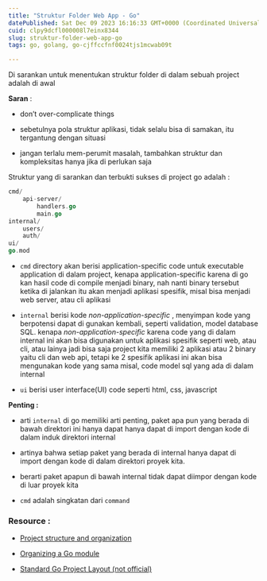 ```yaml
---
title: "Struktur Folder Web App - Go"
datePublished: Sat Dec 09 2023 16:16:33 GMT+0000 (Coordinated Universal Time)
cuid: clpy9dcfl000008l7einx8344
slug: struktur-folder-web-app-go
tags: go, golang, go-cjffccfnf0024tjs1mcwab09t

---
```


Di sarankan untuk menentukan struktur folder di dalam sebuah project adalah di awal

**Saran** :

* don’t over-complicate things
    
* sebetulnya pola struktur aplikasi, tidak selalu bisa di samakan, itu tergantung dengan situasi
    
* jangan terlalu mem-perumit masalah, tambahkan struktur dan kompleksitas hanya jika di perlukan saja
    

Struktur yang di sarankan dan terbukti sukses di project go adalah :

```go
cmd/
	api-server/
		handlers.go
		main.go
internal/
	users/
	auth/
ui/
go.mod
```

* `cmd` directory akan berisi application-specific code untuk executable application di dalam project, kenapa application-specific karena di go kan hasil code di compile menjadi binary, nah nanti binary tersebut ketika di jalankan itu akan menjadi aplikasi spesifik, misal bisa menjadi web server, atau cli aplikasi
    
* `internal` berisi kode *non-application-specific* , menyimpan kode yang berpotensi dapat di gunakan kembali, seperti validation, model database SQL. kenapa *non-application-specific* karena code yang di dalam internal ini akan bisa digunakan untuk aplikasi spesifik seperti web, atau cli, atau lainya jadi bisa saja project kita memiliki 2 aplikasi atau 2 binary yaitu cli dan web api, tetapi ke 2 spesifik aplikasi ini akan bisa mengunakan kode yang sama misal, code model sql yang ada di dalam internal
    
* `ui` berisi user interface(UI) code seperti html, css, javascript
    

**Penting :**

* arti `internal` di go memiliki arti penting, paket apa pun yang berada di bawah direktori ini hanya dapat hanya dapat di import dengan kode di dalam induk direktori internal
    
* artinya bahwa setiap paket yang berada di internal hanya dapat di import dengan kode di dalam direktori proyek kita.
    
* berarti paket apapun di bawah internal tidak dapat diimpor dengan kode di luar proyek kita
    
* `cmd` adalah singkatan dari `command`
    

### Resource :

* [Project structure and organization](https://lets-go.alexedwards.net/sample/02.06-project-structure-and-organization.html)
    
* [Organizing a Go module](https://go.dev/doc/modules/layout#server-project)
    
* [Standard Go Project Layout (not official)](https://github.com/golang-standards/project-layout)